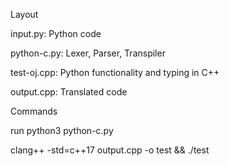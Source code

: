 Layout

input.py: Python code

python-c.py: Lexer, Parser, Transpiler

test-oj.cpp: Python functionality and typing in C++

output.cpp: Translated code

Commands

run python3 python-c.py

clang++ -std=c++17 output.cpp -o test && ./test
